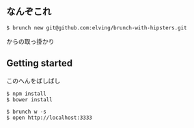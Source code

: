 ## なんぞこれ

    $ brunch new git@github.com:elving/brunch-with-hipsters.git
    
からの取っ掛かり

## Getting started

このへんをばしばし

    $ npm install
    $ bower install
    
    $ brunch w -s
    $ open http://localhost:3333
